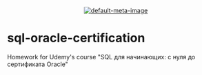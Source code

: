 <p align="center"><a href="https://www.udemy.com/course/sql-oracle-certification/"><img src="https://i.ibb.co/tBsbNk5/default-meta-image.png" alt="default-meta-image" border="0"></a></p>


# sql-oracle-certification
Homework for Udemy's course "SQL для начинающих: с нуля до сертификата Oracle"
